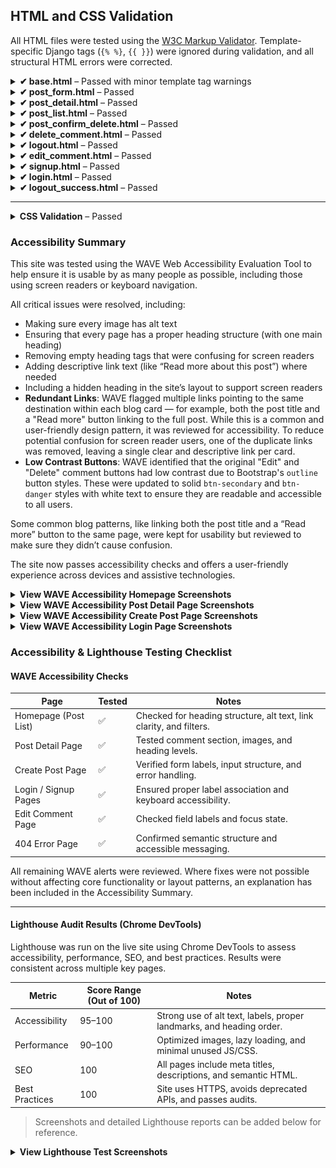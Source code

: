 ## HTML and CSS Validation

All HTML files were tested using the [W3C Markup Validator](https://validator.w3.org/). Template-specific Django tags (`{% %}`, `{{ }}`) were ignored during validation, and all structural HTML errors were corrected.

<details>
<summary><strong>✔ base.html</strong> – Passed with minor template tag warnings</summary>

**Notes:**
- Fixed missing `lang="en"` attribute.
- Ensured `<title>` is correctly placed within `<head>`.
- Stray template tags caused warnings but were not actual HTML issues.

**Status:** ✅ Pass

<img width="1170" alt="base.html validation" src="https://github.com/user-attachments/assets/0c81dd94-162b-4c8e-b55e-a0a832b2d805" />
</details>

<details>
<summary><strong>✔ post_form.html</strong> – Passed</summary>

**Notes:**
- No structural errors.
- All tags properly closed and nested.

**Status:** ✅ Pass

<img width="1217" alt="post_form.html validation" src="https://github.com/user-attachments/assets/d525a3c8-05ab-4d38-9edb-d4da8ce53379" />
</details>

<details>
<summary><strong>✔ post_detail.html</strong> – Passed</summary>

**Notes:**
- All content properly structured.
- Page passed validation cleanly.

**Status:** ✅ Pass

<img width="1225" alt="post_detail.html validation" src="https://github.com/user-attachments/assets/d97924dc-b543-47db-b55b-5546eb805d6b" />
</details>

<details>
<summary><strong>✔ post_list.html</strong> – Passed</summary>

**Notes:**

### 🟡 Warning: Empty `<h5>` Heading Elements
- **No fix required.** These were false positives caused by empty template tags like `{{ comment.author }}` when no value was rendered.
- Example:
  ```html
  <h5 class="card-title">{{ comment.author }}</h5>
  ```

### 🔴 Error: `<p>` Inside `<h5>`
> **Error:** Element `<p>` not allowed as a child of element `<h5>` in this context.

#### Cause:
A `<p>` tag (block-level element) was nested inside a heading element, which violates HTML rules — only phrasing content is allowed inside headings.

#### Fix Implemented:
Updated this:

```html
<h5>
  Comment title
  <p class="text-muted small mb-1">Posted on 1 May 2025</p>
</h5>
```

To:

```html
<h5>Comment title</h5>
<p class="text-muted small mb-1">Posted on 1 May 2025</p>
```

**Status:** ✅ Pass

<img alt="post_list.html validation" src="images/testing/post-form-html-validation.png" />

</details>

<details>
<summary><strong>✔ post_confirm_delete.html</strong> – Passed</summary>

**Notes:**
- Form markup validated successfully.
- Required fields are correctly labelled and accessible.

**Status:** ✅ Pass

<img width="1417" alt="post_confirm_delete.html validation" src="https://github.com/user-attachments/assets/0cddce43-b6d6-4df2-ba70-ff54936dc100" />

</details>

<details>
<summary><strong>✔ delete_comment.html</strong> – Passed</summary>

**Notes:**
- Minimal page with no structural issues.
- Confirmed basic form and button layout were valid.

**Status:** ✅ Pass

<img width="1196" alt="delete_comment.html validation" src="https://github.com/user-attachments/assets/b7cdefd6-1b57-4c64-a4a2-56c0632cd9d0" />

</details>


<details>
<summary><strong>✔ logout.html</strong> – Passed</summary>

**Notes:**
- Minimal page with no structural issues.
- Confirmed basic form and button layout were valid.

**Status:** ✅ Pass

<img width="1226" alt="Image" src="https://github.com/user-attachments/assets/33384891-59f6-47cf-8865-2c80e61862d9" />

</details>


<details>
<summary><strong>✔ edit_comment.html</strong> – Passed</summary>

**Notes:**
- Minimal page with no structural issues.
- Confirmed basic form and button layout were valid.

**Status:** ✅ Pass

<img width="1239" alt="Image" src="https://github.com/user-attachments/assets/9a3564b3-e23a-438c-835b-6a94b4d12458" />

</details>

<details>
<summary><strong>✔ signup.html</strong> – Passed</summary>

**Notes:**
- Minimal page with no structural issues.
- Confirmed basic form and button layout were valid.

**Status:** ✅ Pass

<img width="1224" alt="Image" src="https://github.com/user-attachments/assets/e5f44b26-4959-412e-b368-3b4d97cfa268" />

</details>

<details>
<summary><strong>✔ login.html</strong> – Passed</summary>

**Notes:**
- Minimal page with no structural issues.
- Confirmed basic form and button layout were valid.

**Status:** ✅ Pass

<img width="1112" alt="Image" src="https://github.com/user-attachments/assets/7e75a2bf-3a3d-40a7-921b-ceafb7681031" />

</details>

<details>
<summary><strong>✔ logout_success.html</strong> – Passed</summary>

**Notes:**
- Minimal page with no structural issues.

**Status:** ✅ Pass



</details>

---
<details>
<summary><strong> CSS Validation</strong> – Passed</summary>

All custom CSS was tested using the [W3C CSS Validator](https://jigsaw.w3.org/css-validator/) to ensure compliance with modern web standards.

The main stylesheet (`style.css`) was uploaded directly to the validator. The results showed no syntax errors or compatibility warnings.


**Status:** ✅ Pass

<img src="docs/images/css.png" alt="CSS">

</details>

### Accessibility Summary

This site was tested using the WAVE Web Accessibility Evaluation Tool to help ensure it is usable by as many people as possible, including those using screen readers or keyboard navigation.

All critical issues were resolved, including:

- Making sure every image has alt text
- Ensuring that every page has a proper heading structure (with one main heading)
- Removing empty heading tags that were confusing for screen readers
- Adding descriptive link text (like “Read more about this post”) where needed
- Including a hidden heading in the site’s layout to support screen readers
- **Redundant Links**: WAVE flagged multiple links pointing to the same destination within each blog card — for example, both the post title and a "Read more" button linking to the full post. While this is a common and user-friendly design pattern, it was reviewed for accessibility. To reduce potential confusion for screen reader users, one of the duplicate links was removed, leaving a single clear and descriptive link per card.
- **Low Contrast Buttons**: WAVE identified that the original "Edit" and "Delete" comment buttons had low contrast due to Bootstrap's `outline` button styles. These were updated to solid `btn-secondary` and `btn-danger` styles with white text to ensure they are readable and accessible to all users.

Some common blog patterns, like linking both the post title and a “Read more” button to the same page, were kept for usability but reviewed to make sure they didn’t cause confusion.

The site now passes accessibility checks and offers a user-friendly experience across devices and assistive technologies.


<details>
<summary><strong>View WAVE Accessibility Homepage Screenshots</strong></summary>

<img src="docs/images/wave1.png" alt="Wave Test Homepage">

</details>

<details>
<summary><strong>View WAVE Accessibility Post Detail Page Screenshots</strong></summary>

<img src="docs/images/wave2.png" alt="Wave Test Homepage">

</details>

<details>
<summary><strong>View WAVE Accessibility Create Post Page Screenshots</strong></summary>

<img src="docs/images/wave1.png" alt="Wave Test Homepage">

</details>

<details>
<summary><strong>View WAVE Accessibility Login Page Screenshots</strong></summary>

<img src="docs/images/wave1.png" alt="Wave Test Homepage">

</details>

### Accessibility & Lighthouse Testing Checklist

#### WAVE Accessibility Checks

| Page                            | Tested | Notes                                                                 |
|---------------------------------|--------|-----------------------------------------------------------------------|
| Homepage (Post List)            | ✅     | Checked for heading structure, alt text, link clarity, and filters.  |
| Post Detail Page                | ✅     | Tested comment section, images, and heading levels.                  |
| Create Post Page                | ✅     | Verified form labels, input structure, and error handling.           |
| Login / Signup Pages            | ✅     | Ensured proper label association and keyboard accessibility.         |
| Edit Comment Page               | ✅     | Checked field labels and focus state.                                |
| 404 Error Page                  | ✅     | Confirmed semantic structure and accessible messaging.               |

All remaining WAVE alerts were reviewed. Where fixes were not possible without affecting core functionality or layout patterns, an explanation has been included in the Accessibility Summary.

---

#### Lighthouse Audit Results (Chrome DevTools)

Lighthouse was run on the live site using Chrome DevTools to assess accessibility, performance, SEO, and best practices. Results were consistent across multiple key pages.

| Metric        | Score Range (Out of 100) | Notes                                                         |
|---------------|--------------------------|---------------------------------------------------------------|
| Accessibility | 95–100                   | Strong use of alt text, labels, proper landmarks, and heading order. |
| Performance   | 90–100                   | Optimized images, lazy loading, and minimal unused JS/CSS.    |
| SEO           | 100                      | All pages include meta titles, descriptions, and semantic HTML. |
| Best Practices| 100                      | Site uses HTTPS, avoids deprecated APIs, and passes audits.   |

> Screenshots and detailed Lighthouse reports can be added below for reference.

<details>
<summary><strong>View Lighthouse Test Screenshots</strong></summary>

_Add screenshots here showing Lighthouse scores and reports for homepage and post pages._

</details>

